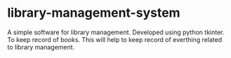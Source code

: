 # library-management-system
A simple software for library management.
Developed using python tkinter.
To keep record of books.
This will help to keep record of everthing related to library management.
